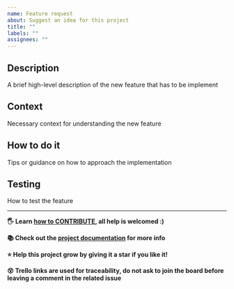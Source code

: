 ```yaml
---
name: Feature request
about: Suggest an idea for this project
title: ""
labels: ""
assignees: ""
---
```


## Description

A brief high-level description of the new feature that has to be implement

## Context

Necessary context for understanding the new feature

## How to do it

Tips or guidance on how to approach the implementation

## Testing

How to test the feature

---

**🖐️ Learn [how to CONTRIBUTE](https://antoniomrtz.github.io/SpotifyElectron/CONTRIBUTING), all help is welcomed :)**

**📚 Check out the [project documentation](https://antoniomrtz.github.io/SpotifyElectron/) for more info**

**⭐ Help this project grow by giving it a star if you like it!**

**😵 Trello links are used for traceability, do not ask to join the board before leaving a comment in the related issue**
